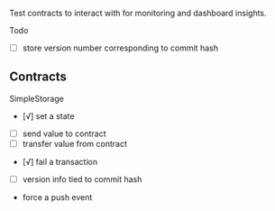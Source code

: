 Test contracts to interact with for monitoring and dashboard insights.

Todo
  - [ ] store version number corresponding to commit hash


## Contracts

SimpleStorage
  - [√] set a state
  - [ ] send value to contract
  - [ ] transfer value from contract
  - [√] fail a transaction
  - [ ] version info tied to commit hash

- force a push event
